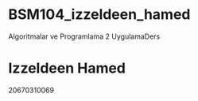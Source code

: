 # BSM104_izzeldeen_hamed
Algoritmalar ve Programlama 2
UygulamaDers

# Izzeldeen Hamed 
20670310069
